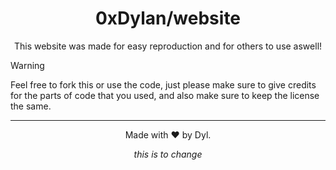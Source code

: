 <div align="center">
<h1>
0xDylan/website
</h1>

This website was made for easy reproduction and for others to use aswell!
</div>

> [!WARNING] 
> Feel free to fork this or use the code, 
> just please make sure to give credits for 
> the parts of code that you used, and also make 
> sure to keep the license the same.

---
<div align="center">
Made with ❤️ by Dyl.

*this is to change*
</div>